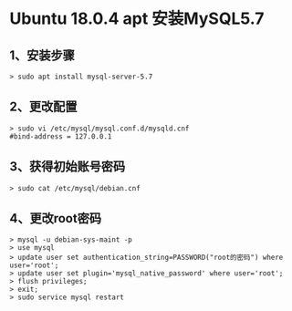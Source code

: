 # Ubuntu 18.0.4 apt 安装MySQL5.7

## 1、安装步骤

```shell
> sudo apt install mysql-server-5.7
```



## 2、更改配置

```shell
> sudo vi /etc/mysql/mysql.conf.d/mysqld.cnf
#bind-address = 127.0.0.1
```



## 3、获得初始账号密码

```shell
> sudo cat /etc/mysql/debian.cnf
```



## 4、更改root密码

``` shell
> mysql -u debian-sys-maint -p
> use mysql
> update user set authentication_string=PASSWORD("root的密码") where user='root';
> update user set plugin='mysql_native_password' where user='root';
> flush privileges;
> exit;
> sudo service mysql restart
```

